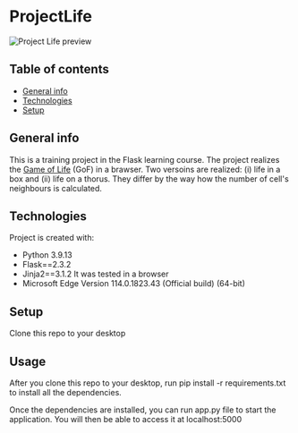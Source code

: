 # ProjectLife

![Project Life preview](https://gitlab.com/flaskcourse/images/-/blob/main/GoLscreenshot.jpg)


## Table of contents
* [General info](#general-info)
* [Technologies](#technologies)
* [Setup](#setup)

## General info

This is a training project in the Flask learning course. The project realizes the [Game of Life](https://en.wikipedia.org/wiki/Conway%27s_Game_of_Life) (GoF) in a brawser. Two versoins are realized: (i) life in a box and (ii) life on a thorus. They differ by the way how the number of cell's neighbours is calculated.  

## Technologies
Project is created with:
* Python 3.9.13 
* Flask==2.3.2
* Jinja2==3.1.2
It was tested in a browser 
* Microsoft Edge Version 114.0.1823.43 (Official build) (64-bit)

## Setup
Clone this repo to your desktop

## Usage
After you clone this repo to your desktop,   run pip install -r requirements.txt
to install all the dependencies.

Once the dependencies are installed, you can run app.py file to start the application. You will then be able to access it at localhost:5000